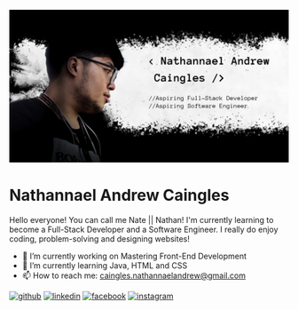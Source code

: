 ![Just a nobody](https://github.com/natsocool/natsocool/blob/main/MyFirstBanner.png)
# Nathannael Andrew Caingles
Hello everyone! You can call me Nate || Nathan! I'm currently learning to become a Full-Stack Developer and a Software Engineer. I really do enjoy coding, problem-solving and designing websites!

- 🔭 I’m currently working on Mastering Front-End Development 
- 🌱 I’m currently learning Java, HTML and CSS 
- 📫 How to reach me: caingles.nathannaelandrew@gmail.com 


[<img src='https://cdn.jsdelivr.net/npm/simple-icons@3.0.1/icons/github.svg' alt='github' height='40'>](https://github.com/natsocool)  [<img src='https://cdn.jsdelivr.net/npm/simple-icons@3.0.1/icons/linkedin.svg' alt='linkedin' height='40'>](https://www.linkedin.com/in/natsocool/)  [<img src='https://cdn.jsdelivr.net/npm/simple-icons@3.0.1/icons/facebook.svg' alt='facebook' height='40'>](https://www.facebook.com/https://www.facebook.com/nathannael.caingles.3)  [<img src='https://cdn.jsdelivr.net/npm/simple-icons@3.0.1/icons/instagram.svg' alt='instagram' height='40'>](https://www.instagram.com/_natsocool/)  

